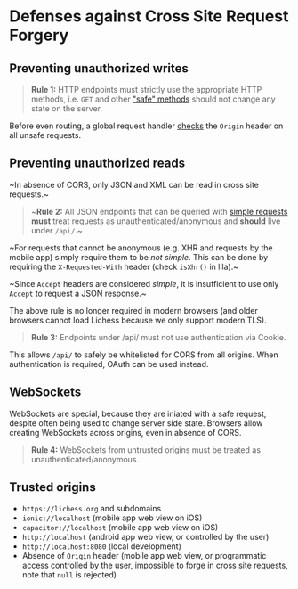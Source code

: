 # Defenses against Cross Site Request Forgery

## Preventing unauthorized writes

> **Rule 1:** HTTP endpoints must strictly use the appropriate HTTP methods, i.e. `GET` and other ["safe" methods](https://developer.mozilla.org/en-US/docs/Glossary/safe) should not change any state on the server.

Before even routing, a global request handler [checks](https://github.com/ornicar/lila/blob/master/modules/security/src/main/CSRFRequestHandler.scala) the `Origin` header on all unsafe requests.

## Preventing unauthorized reads

~In absence of CORS, only JSON and XML can be read in cross site requests.~

> ~**Rule 2:** All JSON endpoints that can be queried with [simple requests](https://developer.mozilla.org/en-US/docs/Web/HTTP/CORS#Simple_requests) **must** treat requests as unauthenticated/anonymous and **should** live under `/api/`.~

~For requests that cannot be anonymous (e.g. XHR and requests by the mobile app) simply require them to be _not simple_. This can be done by requiring the `X-Requested-With` header (check `isXhr()` in lila).~

~Since `Accept` headers are considered _simple_, it is insufficient to use only `Accept` to request a JSON response.~

The above rule is no longer required in modern browsers (and older browsers cannot load Lichess because we only support modern TLS).

> **Rule 3:** Endpoints under /api/ must not use authentication via Cookie.

This allows `/api/` to safely be whitelisted for CORS from all origins. When authentication is required, OAuth can be used instead.

## WebSockets

WebSockets are special, because they are iniated with a safe request, despite often being used to change server side state. Browsers allow creating WebSockets across origins, even in absence of CORS.

> **Rule 4:** WebSockets from untrusted origins must be treated as unauthenticated/anonymous.

## Trusted origins

- `https://lichess.org` and subdomains
- `ionic://localhost` (mobile app web view on iOS)
- `capacitor://localhost` (mobile app web view on iOS)
- `http://localhost` (android app web view, or controlled by the user)
- `http://localhost:8080` (local development)
- Absence of `Origin` header (mobile app web view, or programmatic access controlled by the user, impossible to forge in cross site requests, note that `null` is rejected)
